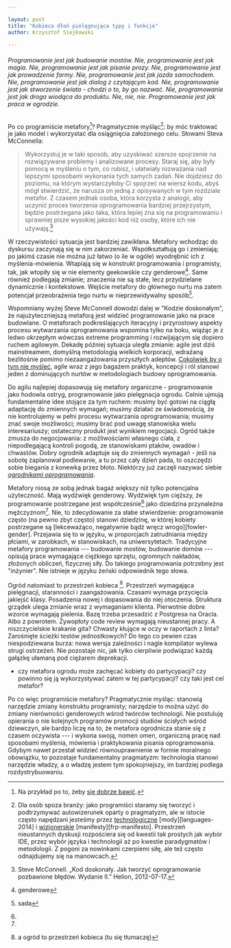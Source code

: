 ```yaml
---

layout: post
title: "Kobieca dłoń pielęgnująca typy i funkcje"
author: Krzysztof Siejkowski

---
```


###### Programowanie jest jak budowanie mostów. Nie, programowanie jest jak magia. Nie, programowanie jest jak pisanie prozy. Nie, programowanie jest jak prowadzenie farmy. Nie, programowanie jest jak jazda samochodem. Nie, programowanie jest jak dialog z czytającym kod. Nie, programowanie jest jak stworzenie świata - chodzi o to, by go nazwać. Nie, programowanie jest jak droga wiodąca do produktu. Nie, nie, nie. Programowanie jest jak praca w ogrodzie.

Po co programiście metafory[^dobra-zabawa]? Pragmatycznie myśląc[^pragmatycznie]: by móc traktować je jako model i wykorzystać dla osiągnięcia założonego celu. Słowami Steva McConnella:

>Wykorzystuj je w taki sposób, aby uzyskiwać szersze spojrzenie na rozwiązywane problemy i analizowane procesy. Staraj się, aby były pomocą w myśleniu o tym, co robisz, i ułatwiały rozważania nad lepszymi sposobami wykonania tych samych zadań. Nie dojdziesz do poziomu, na którym wystarczyłoby Ci spojrzeć na wiersz kodu, abyś mógł stwierdzić, że narusza on jedną z opisywanych w tym rozdziale metafor. Z czasem jednak osoba, która korzysta z analogii, aby uczynić proces tworzenia oprogramowania bardziej przejrzystym, będzie postrzegana jako taka, która lepiej zna się na programowaniu i sprawniej pisze wysokiej jakości kod niż osoby, które ich nie używają.[^po-co-metafora]

W rzeczywistości sytuacja jest bardziej zawikłana. Metafory wchodząc do dyskursu zaczynają się w nim zakorzeniać. Współkształtują go i zmieniają; po jakimś czasie nie można już łatwo (o ile w ogóle) wyodrębnić ich z myślenia-mówienia. Wtapiają się w konstrukt programowania i programisty, tak, jak wtopiły się w nie elementy geekowskie czy genderowe[^konstrukt]. Same również podlegają zmianie; znaczenia nie są stałe, lecz przydzielane dynamicznie i kontekstowe. Wejście metafory do głównego nurtu ma zatem potencjał przeobrażenia tego nurtu w nieprzewidywalny sposób[^nieprzewidy].
 
Wspomniany wyżej Steve McConnell dowodzi dalej w "Kodzie doskonałym",  że najużyteczniejszą metaforą jest widzieć programowanie jako na prace budowlane. O metaforach podkreślających iteracyjny i przyrostowy aspekty procesu wytwarzania oprogramowania wspomina tylko na boku, wiążąc je z ledwo okrzepłym wówczas extreme programming i rozwijającym się dopiero ruchem agilowym. Dekadę później sytuacja uległa zmianie: agile jest dziś mainstreamem, domyślną metodologią wielkich korporacji, wdrażaną bezlitośnie pomimo niezaangażowania przyszłych adeptów. [Cokolwiek by o tym nie myśleć][agility], agile wraz z jego bagażem praktyk, koncepcji i ról stanowi jeden z dominujących nurtów w metodologiach budowy oprogramowania.

Do agilu najlepiej dopasowują się metafory organiczne - programowanie jako hodowla ostryg, programowanie jako pielęgnacja ogrodu. Celnie ujmują fundamentalne idee stojące za tym ruchem: musimy być gotowi na ciągłą adaptację do zmiennych wymagań; musimy działać ze świadomością, że nie kontrolujemy w pełni procesu wytwarzania oprogramowania; musimy znać swoje możliwości; musimy brać pod uwagę stanowiska wielu interesariuszy; ostateczny produkt jest wynikiem negocjacji. Ogród także zmusza do negocjowania: z możliwościami własnego ciała, z niepodlegającą kontroli pogodą, ze stanowiskami ptaków, owadów i chwastów. Dobry ogrodnik adaptuje się do zmiennych wymagań - jeśli na sobotę zaplanował podlewanie, a tu przez cały dzień pada, to oszczędzi sobie biegania z konewką przez błoto. Niektórzy już zaczęli nazywać siebie [*ogrodnikami oprogramowania*][software-gardener].

Metafory niosą ze sobą jednak bagaż większy niż tylko potencjalna użyteczność. Mają wydźwięk genderowy. Wydźwięk tym cięższy, że programowanie postrzegane jest współcześnie[^kiedys-kobiece] jako dziedzina przynależna mężczyznom[^dane-meska]. Nie, to zdecydowanie za słabe stwierdzenie: programowanie często (na pewno zbyt często) stanowi dziedzinę, w której kobiety postrzegane są [lekceważąco, negatywnie bądż wręcz wrogo][fowler-gender]. Przejawia się to w języku, w proporcjach zatrudniania między płciami, w zarobkach, w stanowiskach, na uniwersytetach. Tradycyjne metafory programowania --- budowanie mostów, budowanie domów --- opisują prace wymagające ciężkiego sprzętu, ogromnych nakładów, złożonych obliczeń, fizycznej siły. Do takiego programowania potrzebny jest "inżynier". Nie istnieje w języku żeński odpowiednik tego słowa.

Ogród natomiast to przestrzeń kobieca [^dane-kobieca]. Przestrzeń wymagająca pielęgnacji, staranności i zaangażowania. Czasami wymaga przycięcia jakiejść klasy. Posadzenia nowej i dopasowania do niej otoczenia. Struktura grządek ulega zmianie wraz z wymaganiami klienta. Pierwotnie dobre wzorce wymagają pielenia. Bazę trzeba przesadzić z Postgresa na Oracla. Albo z powrotem. Żywopłoty code review wymagają nieustannej pracy. A niszczycielskie krakanie gita? Chwasty kłujące w oczy w raportach z linta? Zarośnięte ścieżki testów jednostkowych? Do tego co pewien czas niespodziewana burza: nowa wersja zależności i nagle kompilator wylewa strugi ostrzeżeń. Nie pozostaje nic, jak tylko cierpliwie podwiązać każdą gałązkę ułamaną pod ciężarem deprekacji.


* czy metafora ogrodu może zachęcać kobiety do partycypacji? czy powinno się ją wykorzystywać zatem w tej partycypacji? czy taki jest cel metafor?


Po co więc programiście metafory? Pragmatycznie myśląc: stanowią narzędzie zmiany konstruktu programisty; narzędzie to można użyć do zmiany nierówności genderowych wśrod twórców technologii. Nie postuluję opierania o nie kolejnych programów promocji studiów ścisłych wśród dziewczyn, ale bardzo liczę na to, że metafora ogrodnicza stanie się z czasem oczywista --- i wykona swoją, nomen omen, organiczną pracę nad sposobami myślenia, mówienia i praktykowania pisania oprogramowania. Gdybym nawet przestał widzieć równouprawnienie w formie moralnego obowiązku, to pozostaje fundamentalny pragmatyzm: technologia stanowi narzędzie władzy, a o władzę jestem tym spokojniejszy, im bardziej podlega rozdystrybuowaniu. 

[^dobra-zabawa]: Na przykład po to, żeby [się dobrze bawić][aqua].

[^pragmatycznie]: Dla osób spoza branży: jako programiści staramy się tworzyć i podtrzymywać autowizerunek oparty o pragmatyzm, ale w istocie często napędzani jesteśmy przez [technologiczne][radar] [mody][languages-2014] i [wizjonerskie][agile-manifesto] [manifesty][frp-manifesto]. Przestrzeń nieustannych dyskusji rozpościera się od kwestii tak prostych jak wybór IDE, przez wybór języka i technologii aż po kwestie paradygmatów i metodologii. Z pogoni za nowinkami czerpiemi siłę, ale też często odnajdujemy się na manowcach.  
 
[^po-co-metafora]: Steve McConnell. „Kod doskonały. Jak tworzyć oprogramowanie pozbawione błędów. Wydanie II.” Helion, 2012-07-17.
 
[^konstrukt]:  genderowe

[^nieprzewidy]:   sada

[^kiedys-kobiece]: 

[^dane-meska]: 
 
[^dane-kobieca]:  a ogród to przestrzeń kobieca (tu się tłumaczę)
 
[radar]:
[languages-2014]: 
[agile-manifesto]: 
[frp-manifesto]: 
[agility]: 
[fowler-gender]: 

[artima]: http://www.artima.com/intv/garden.html
[aqua]: http://www.netuality.ro/if-programming-is-like-gardening/process/20041104/
[coding-horror]: http://blog.codinghorror.com/tending-your-software-garden/
[java]: https://today.java.net/pub/a/today/2004/02/23/davenandy2.html
[choose-right-metaphor]: http://gcn.com/blogs/reality-check/2014/01/project-metaphors.aspx?m=2
[software-gardener]: http://www.chrisaitchison.com/2011/05/03/you-are-not-a-software-engineer/
 

